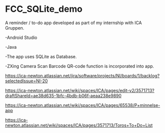 # FCC_SQLite_demo

A reminder / to-do app developed as part of my internship with ICA Gruppen.

-Android Studio

-Java

-The app uses SQLite as Database.

-ZXing Camera Scan Barcode QR-code function is incorporated into app.

https://ica-newton.atlassian.net/jira/software/projects/NI/boards/1/backlog?selectedIssue=NI-20

https://ica-newton.atlassian.net/wiki/spaces/ICA/pages/edit-v2/3571713?draftShareId=ae38d635-1bfc-4bdb-b06f-aeaa238e9890

https://ica-newton.atlassian.net/wiki/spaces/ICA/pages/65538/P+minnelse-app

https://ica-newton.atlassian.net/wiki/spaces/ICA/pages/3571713/Toros+To+Do+List
